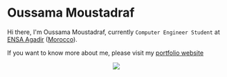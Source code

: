 # Oussama Moustadraf

Hi there, I'm Oussama Moustadraf, currently `Computer Engineer Student` at [ENSA Agadir](http://www.ensa-agadir.ac.ma/) ([Morocco](https://en.wikipedia.org/wiki/Morocco)).

If you want to know more about me, please visit my [portfolio website](https://bsoulmindy.github.io/My-Portfolio/)

<div align="center">
  <!-- Github Readme Stats -->
  <img src="https://github-readme-stats-sglp-i4wflwyp2-bsoulmindy.vercel.app/api?username=Bsoulmindy&show_icons=true&theme=tokyonight&count_private=true&bg_color=90,005C97,363795,4B0082">
</div>
